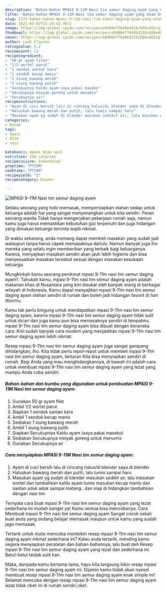 ```yaml
---
description: "Bahan-bahan MPASI 9-11M Nasi tim semur daging ayam yang enak Untuk Jualan"
title: "Bahan-bahan MPASI 9-11M Nasi tim semur daging ayam yang enak Untuk Jualan"
slug: 1171-bahan-bahan-mpasi-9-11m-nasi-tim-semur-daging-ayam-yang-enak-untuk-jualan
date: 2021-05-02T15:10:43.907Z
image: https://img-global.cpcdn.com/recipes/e8400ef7640bd316/680x482cq70/mpasi-9-11m-nasi-tim-semur-daging-ayam-foto-resep-utama.jpg
thumbnail: https://img-global.cpcdn.com/recipes/e8400ef7640bd316/680x482cq70/mpasi-9-11m-nasi-tim-semur-daging-ayam-foto-resep-utama.jpg
cover: https://img-global.cpcdn.com/recipes/e8400ef7640bd316/680x482cq70/mpasi-9-11m-nasi-tim-semur-daging-ayam-foto-resep-utama.jpg
author: Leah Clayton
ratingvalue: 3.2
reviewcount: 13
recipeingredient:
- "50 gr ayam filet"
- "1/2 wortel parut"
- "1 sendok santan kara"
- "1 sendok kecap manis"
- "1 siung bawang merah"
- "1 siung bawang putih"
- "Secukupnya Kaldu ayam saya pakai maseko"
- "Secukupnya minyak goreng untuk menumis"
- "Secukupnya air"
recipeinstructions:
- "Ayam di cuci bersih lalu di cincang halus/di blender saya di blender"
- "Haluskan bawang merah dan putih, lalu tumis sampai haru"
- "Masukan ayam yg sudah di blender masukan sedikit air, lalu masukan wortel dan tambahkan kaldu ayam tumis masukan kecap manis dan santan aduk aduk sampai matang.. dan siap di hidangkan tambahkan dengan nasi tim"
categories:
- Resep
tags:
- mpasi
- 911m
- nasi

katakunci: mpasi 911m nasi 
nutrition: 118 calories
recipecuisine: Indonesian
preptime: "PT35M"
cooktime: "PT34M"
recipeyield: "2"
recipecategory: Dinner

---
```



![MPASI 9-11M Nasi tim semur daging ayam](https://img-global.cpcdn.com/recipes/e8400ef7640bd316/680x482cq70/mpasi-9-11m-nasi-tim-semur-daging-ayam-foto-resep-utama.jpg)

Selaku seorang yang hobi memasak, mempersiapkan olahan sedap untuk keluarga adalah hal yang sangat menyenangkan untuk kita sendiri. Peran seorang  wanita Tidak hanya mengerjakan pekerjaan rumah saja, namun kamu juga harus memastikan kebutuhan gizi terpenuhi dan juga hidangan yang dimakan keluarga tercinta wajib nikmat.

Di waktu  sekarang, anda memang dapat membeli masakan yang sudah jadi walaupun tanpa harus capek memasaknya dahulu. Namun banyak juga lho mereka yang selalu ingin memberikan yang terbaik bagi keluarganya. Karena, menyajikan masakan sendiri akan jauh lebih higienis dan bisa menyesuaikan masakan tersebut sesuai dengan masakan kesukaan keluarga. 



Mungkinkah kamu seorang penikmat mpasi 9-11m nasi tim semur daging ayam?. Tahukah kamu, mpasi 9-11m nasi tim semur daging ayam adalah makanan khas di Nusantara yang kini disukai oleh banyak orang di berbagai wilayah di Indonesia. Kamu dapat menyajikan mpasi 9-11m nasi tim semur daging ayam olahan sendiri di rumah dan boleh jadi hidangan favorit di hari liburmu.

Kamu tak perlu bingung untuk mendapatkan mpasi 9-11m nasi tim semur daging ayam, karena mpasi 9-11m nasi tim semur daging ayam tidak sulit untuk dicari dan juga kamu pun bisa memasaknya sendiri di tempatmu. mpasi 9-11m nasi tim semur daging ayam bisa dibuat dengan beraneka cara. Kini sudah banyak cara modern yang menjadikan mpasi 9-11m nasi tim semur daging ayam lebih nikmat.

Resep mpasi 9-11m nasi tim semur daging ayam juga sangat gampang dihidangkan, lho. Kita tidak perlu repot-repot untuk membeli mpasi 9-11m nasi tim semur daging ayam, lantaran Kita bisa menyiapkan sendiri di rumah. Bagi Anda yang mau menghidangkannya, di bawah ini adalah cara untuk membuat mpasi 9-11m nasi tim semur daging ayam yang lezat yang mampu Anda coba sendiri.

<!--inarticleads1-->

##### Bahan-bahan dan bumbu yang digunakan untuk pembuatan MPASI 9-11M Nasi tim semur daging ayam:

1. Gunakan 50 gr ayam filet
1. Ambil 1/2 wortel parut
1. Siapkan 1 sendok santan kara
1. Ambil 1 sendok kecap manis
1. Sediakan 1 siung bawang merah
1. Ambil 1 siung bawang putih
1. Siapkan Secukupnya Kaldu ayam (saya pakai maseko)
1. Sediakan Secukupnya minyak goreng untuk menumis
1. Gunakan Secukupnya air




<!--inarticleads2-->

##### Cara menyiapkan MPASI 9-11M Nasi tim semur daging ayam:

1. Ayam di cuci bersih lalu di cincang halus/di blender saya di blender
1. Haluskan bawang merah dan putih, lalu tumis sampai haru
1. Masukan ayam yg sudah di blender masukan sedikit air, lalu masukan wortel dan tambahkan kaldu ayam tumis masukan kecap manis dan santan aduk aduk sampai matang.. dan siap di hidangkan tambahkan dengan nasi tim




Ternyata cara buat mpasi 9-11m nasi tim semur daging ayam yang lezat sederhana ini mudah banget ya! Kamu semua bisa mencobanya. Cara Membuat mpasi 9-11m nasi tim semur daging ayam Sangat cocok sekali buat anda yang sedang belajar memasak maupun untuk kamu yang sudah jago memasak.

Tertarik untuk mulai mencoba membikin resep mpasi 9-11m nasi tim semur daging ayam nikmat sederhana ini? Kalau anda tertarik, mending kamu segera menyiapkan peralatan dan bahan-bahannya, lalu buat deh Resep mpasi 9-11m nasi tim semur daging ayam yang lezat dan sederhana ini. Betul-betul taidak sulit kan. 

Maka, daripada kamu berlama-lama, hayo kita langsung bikin resep mpasi 9-11m nasi tim semur daging ayam ini. Dijamin kamu tiidak akan nyesel membuat resep mpasi 9-11m nasi tim semur daging ayam enak simple ini! Selamat mencoba dengan resep mpasi 9-11m nasi tim semur daging ayam lezat tidak ribet ini di rumah sendiri,oke!.

